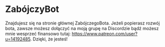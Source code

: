 # ZabójczyBot
Znajdujesz się na stronie głównej ZabójczegoBota. Jeżeli popierasz rozwój bota, zawsze możesz dołączyć na moją grupę na Discordzie bądź możesz mnie wesprzeć finansowo tutaj: https://www.patreon.com/user?u=14192485. Dzięki, że jesteś!
